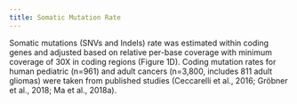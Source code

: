 ```yaml
---
title: Somatic Mutation Rate
---
```


Somatic mutations (SNVs and Indels) rate was estimated within coding genes and adjusted based on relative per-base coverage with minimum coverage of 30X in coding regions (Figure 1D). Coding mutation rates for human pediatric (n=961) and adult cancers (n=3,800, includes 811 adult gliomas) were taken from published studies (Ceccarelli et al., 2016; Gröbner et al., 2018; Ma et al., 2018a).

